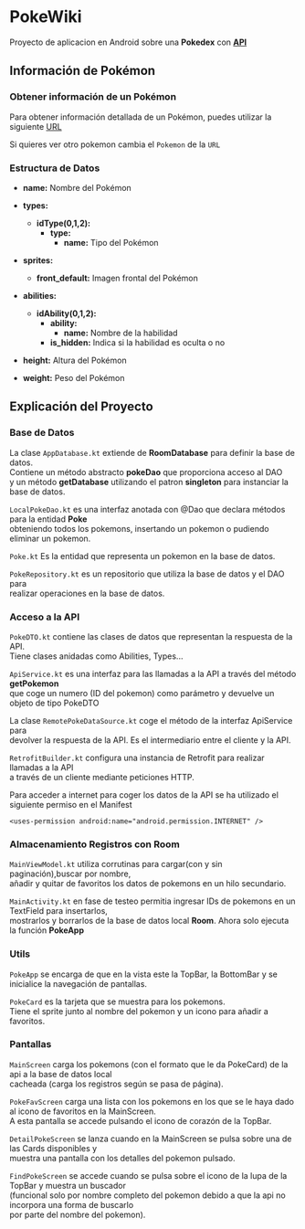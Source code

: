 # PokeWiki

Proyecto de aplicacion en Android sobre una **Pokedex** con [**API**](https://pokeapi.co/api/v2/pokemon/)

## Información de Pokémon

### Obtener información de un Pokémon

Para obtener información detallada de un Pokémon, puedes utilizar la siguiente [URL](https://pokeapi.co/api/v2/pokemon/charizard)  

Si quieres ver otro pokemon cambia el `Pokemon` de la `URL`

### Estructura de Datos

- **name:** Nombre del Pokémon

- **types:**
  - **idType(0,1,2):**
    - **type:**
      - **name:** Tipo del Pokémon

- **sprites:**
  - **front_default:** Imagen frontal del Pokémon
  
- **abilities:**
  - **idAbility(0,1,2):**
    - **ability:**
      - **name:** Nombre de la habilidad
    - **is_hidden:** Indica si la habilidad es oculta o no

- **height:** Altura del Pokémon

- **weight:** Peso del Pokémon

## Explicación del Proyecto

### Base de Datos

La clase `AppDatabase.kt` extiende de **RoomDatabase** para definir la base de datos.  
Contiene un método abstracto **pokeDao** que proporciona acceso al DAO  
y un método **getDatabase** utilizando el patron **singleton** para instanciar la base de datos.

`LocalPokeDao.kt` es una interfaz anotada con @Dao que declara métodos para la entidad **Poke**  
obteniendo todos los pokemons, insertando un pokemon o pudiendo eliminar un pokemon.

`Poke.kt` Es la entidad que representa un pokemon en la base de datos.

`PokeRepository.kt` es un repositorio que utiliza la base de datos y el DAO para  
realizar operaciones en la base de datos.

### Acceso a la API

`PokeDTO.kt` contiene las clases de datos que representan la respuesta de la API.  
Tiene clases anidadas como Abilities, Types...

`ApiService.kt` es una interfaz para las llamadas a la API a través del método **getPokemon**  
que coge un numero (ID del pokemon) como parámetro y devuelve un objeto de tipo PokeDTO

La clase `RemotePokeDataSource.kt` coge el método de la interfaz ApiService para  
devolver la respuesta de la API. Es el intermediario entre el cliente y la API.

`RetrofitBuilder.kt` configura una instancia de Retrofit para realizar llamadas a la API  
a través de un cliente mediante peticiones HTTP.

Para acceder a internet para coger los datos de la API se ha utilizado el siguiente permiso en el Manifest

    <uses-permission android:name="android.permission.INTERNET" />

### Almacenamiento Registros con Room

`MainViewModel.kt` utiliza corrutinas para cargar(con y sin paginación),buscar por nombre,  
añadir y quitar de favoritos los datos de pokemons en un hilo secundario.

`MainActivity.kt` en fase de testeo permitia ingresar IDs de pokemons en un TextField para insertarlos,  
mostrarlos y borrarlos de la base de datos local **Room**. Ahora solo ejecuta la función **PokeApp**

### Utils

`PokeApp` se encarga de que en la vista este la TopBar, la BottomBar y se inicialice la navegación de pantallas.

`PokeCard` es la tarjeta que se muestra para los pokemons.  
Tiene el sprite junto al nombre del pokemon y un icono para añadir a favoritos.

### Pantallas

`MainScreen` carga los pokemons (con el formato que le da PokeCard) de la api a la base de datos local  
cacheada (carga los registros según se pasa de página).

`PokeFavScreen` carga una lista con los pokemons en los que se le haya dado al icono de favoritos en la MainScreen.  
A esta pantalla se accede pulsando el icono de corazón de la TopBar.

`DetailPokeScreen` se lanza cuando en la MainScreen se pulsa sobre una de las Cards disponibles y  
muestra una pantalla con los detalles del pokemon pulsado.

`FindPokeScreen` se accede cuando se pulsa sobre el icono de la lupa de la TopBar y muestra un buscador  
(funcional solo por nombre completo del pokemon debido a que la api no incorpora una forma de buscarlo  
por parte del nombre del pokemon).
